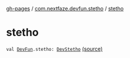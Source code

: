 [gh-pages](../index.md) / [com.nextfaze.devfun.stetho](index.md) / [stetho](./stetho.md)

# stetho

`val `[`DevFun`](../com.nextfaze.devfun.core/-dev-fun/index.md)`.stetho: `[`DevStetho`](-dev-stetho/index.md) [(source)](https://github.com/NextFaze/dev-fun/tree/master/devfun-stetho/src/main/java/com/nextfaze/devfun/stetho/Stetho.kt#L37)